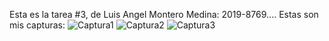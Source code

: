Esta es la tarea #3, de Luis Angel Montero Medina: 2019-8769....
Estas son mis capturas:
![Captura1](https://user-images.githubusercontent.com/85091924/122857107-fa15ab80-d2e5-11eb-9073-0a68ba064ecd.PNG)
![Captura2](https://user-images.githubusercontent.com/85091924/122857125-feda5f80-d2e5-11eb-8dca-b58517184b06.PNG)
![Captura3](https://user-images.githubusercontent.com/85091924/122857141-03067d00-d2e6-11eb-93b6-8dcc2e84e9e8.PNG)
